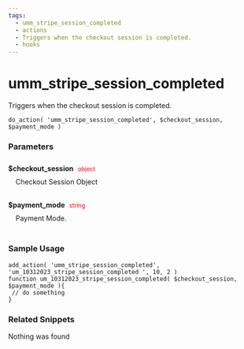 ```yaml
---
tags: 
  - umm_stripe_session_completed
  - actions
  - Triggers when the checkout session is completed.
  - hooks
---
```

# umm\_stripe\_session\_completed
Triggers when the checkout session is completed.
<Badge text="Since 1.0.0" vertical="middle" />
``` php:no-line-numbers
do_action( 'umm_stripe_session_completed', $checkout_session, $payment_mode )
```
<div class='hook-sep'></div>

### Parameters

<div style='padding: 10px 0px 10px;'>
<strong>$checkout_session</strong> <span style='color:red;font-size:12px;padding: 0px 5px 0px 5px' >object</span>
<div style="margin-left:10px;padding: 10px 5px">Checkout Session Object</div>
</div>
<div style='padding: 10px 0px 10px;'>
<strong>$payment_mode</strong> <span style='color:red;font-size:12px;padding: 0px 5px 0px 5px' >string</span>
<div style="margin-left:10px;padding: 10px 5px">Payment Mode.</div>
</div>
<div class='hook-sep'></div>



### Sample Usage

``` php:no-line-numbers
add_action( 'umm_stripe_session_completed', 'um_10312023_stripe_session_completed ', 10, 2 )
function um_10312023_stripe_session_completed( $checkout_session, $payment_mode ){
 // do something
}
```
<div class='hook-sep'></div>



### Related Snippets

Nothing was found

